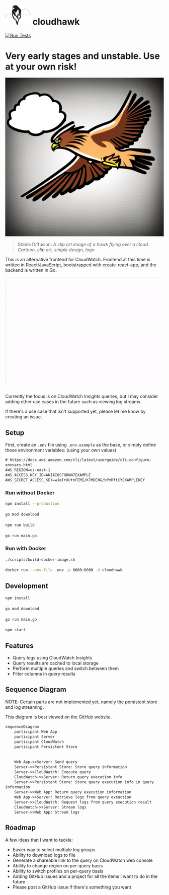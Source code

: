 # <img src="src/assets/cloudhawk-logo.png" alt="CloudHawk logo" style="width: 80px"></img> cloudhawk

[![Run Tests](https://github.com/Coteh/cloudhawk/actions/workflows/test.yml/badge.svg)](https://github.com/Coteh/cloudhawk/actions/workflows/test.yml)

# Very early stages and unstable. Use at your own risk!

![CloudHawk image generated by Stable Diffusion](/src/assets/cloudhawk.png 'Image generated by Stable Diffusion')

> Stable Diffusion: _A clip art image of a hawk flying over a cloud. Cartoon, clip art, simple design, logo_

This is an alternative frontend for CloudWatch. Frontend at this time is written in React/JavaScript, bootstrapped with create-react-app, and the backend is written in Go.

![Screenshot](/screenshots/screenshot.gif 'Screenshot')

Currently the focus is on CloudWatch Insights queries, but I may consider adding other use cases in the future such as viewing log streams.

If there's a use case that isn't supported yet, please let me know by creating an issue.

## Setup

First, create an `.env` file using `.env.example` as the base, or simply define these environment variables: (using your own values)

```
# https://docs.aws.amazon.com/cli/latest/userguide/cli-configure-envvars.html
AWS_REGION=us-east-1
AWS_ACCESS_KEY_ID=AKIAIOSFODNN7EXAMPLE
AWS_SECRET_ACCESS_KEY=wJalrXUtnFEMI/K7MDENG/bPxRfiCYEXAMPLEKEY
```

### Run without Docker

```sh
npm install --production

go mod download

npm run build

go run main.go
```

### Run with Docker

```sh
./scripts/build-docker-image.sh

docker run --env-file .env -p 8080:8080 -d cloudhawk
```

## Development

```sh
npm install

go mod download

go run main.go

npm start
```

## Features

-   Query logs using CloudWatch Insights
-   Query results are cached to local storage
-   Perform multiple queries and switch between them
-   Filter columns in query results

## Sequence Diagram

NOTE: Certain parts are not implemented yet, namely the persistent store and log streaming.

This diagram is best viewed on the GitHub website.

```mermaid
sequenceDiagram
    participant Web App
    participant Server
    participant CloudWatch
    participant Persistent Store


    Web App->>Server: Send query
    Server->>Persistent Store: Store query information
    Server->>CloudWatch: Execute query
    CloudWatch->>Server: Return query execution info
    Server->>Persistent Store: Store query execution info in query information
    Server->>Web App: Return query execution information
    Web App->>Server: Retrieve logs from query exeuction
    Server->>CloudWatch: Request logs from query execution result
    CloudWatch->>Server: Stream logs
    Server->>Web App: Stream logs
```

## Roadmap

A few ideas that I want to tackle:

-   Easier way to select multiple log groups
-   Ability to download logs to file
-   Generate a shareable link to the query on CloudWatch web console
-   Ability to change region on per-query basis
-   Ability to switch profiles on per-query basis
-   Adding GitHub issues and a project for all the items I want to do in the future
-   Please post a GitHub issue if there's something you want
